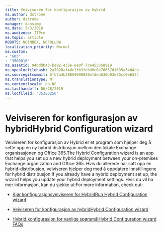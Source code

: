 ```yaml
---
title: Veiviseren for konfigurasjon av hybrid
ms.author: dstrome
author: dstrome
manager: dansimp
ms.date: 5/3/2018
ms.audience: ITPro
ms.topic: article
ROBOTS: NOINDEX, NOFOLLOW
localization_priority: Normal
ms.custom:
- "603"
- "3500010"
ms.assetid: 94bdd043-be92-435e-8e0f-7ce453368919
ms.openlocfilehash: 2a7828af4de1fb3febd6c0e76657d1605a3404cb
ms.sourcegitcommit: 5fb7a4b28859690020efdea630d03e70cc0e6334
ms.translationtype: MT
ms.contentlocale: nb-NO
ms.lasthandoff: 06/28/2019
ms.locfileid: "35383250"
---
```

# <a name="hybrid-configuration-wizard"></a><span data-ttu-id="75737-102">Veiviseren for konfigurasjon av hybrid</span><span class="sxs-lookup"><span data-stu-id="75737-102">Hybrid Configuration wizard</span></span>

<span data-ttu-id="75737-103">Veiviseren for konfigurasjon av Hybrid er et program som hjelper deg å sette opp en ny hybrid distribusjon mellom den lokale Exchange-organisasjonen og Office 365.</span><span class="sxs-lookup"><span data-stu-id="75737-103">The Hybrid Configuration wizard is an app that helps you set up a new hybrid deployment between your on-premises Exchange organization and Office 365.</span></span> <span data-ttu-id="75737-104">Hvis du allerede har satt opp en hybrid-distribusjon, veiviseren hjelper deg med å oppdatere innstillingene for hybrid distribusjon.</span><span class="sxs-lookup"><span data-stu-id="75737-104">If you already have a hybrid deployment set up, the wizard helps you update your hybrid deployment settings.</span></span> <span data-ttu-id="75737-105">Hvis du vil ha mer informasjon, kan du sjekke ut:</span><span class="sxs-lookup"><span data-stu-id="75737-105">For more information, check out:</span></span>
  
- [<span data-ttu-id="75737-106">Kjør konfigurasjonsveiviseren for Hybrid</span><span class="sxs-lookup"><span data-stu-id="75737-106">Run Hybrid Configuration wizard</span></span>](https://technet.microsoft.com/library/mt595788%28v=exchg.150%29.aspx)

- [<span data-ttu-id="75737-107">Veiviseren for konfigurasjon av hybrid</span><span class="sxs-lookup"><span data-stu-id="75737-107">Hybrid Configuration wizard</span></span>](https://technet.microsoft.com/library/hh529921%28v=exchg.150%29.aspx)

- [<span data-ttu-id="75737-108">Hybrid konfigurasjon for vanlige spørsmål</span><span class="sxs-lookup"><span data-stu-id="75737-108">Hybrid Configuration wizard FAQs</span></span>](https://technet.microsoft.com/library/mt488940%28v=exchg.150%29.aspx)
